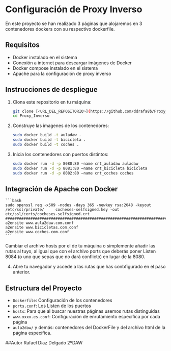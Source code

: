 # Configuración de Proxy Inverso

En este proyecto se han realizado 3 páginas que alojaremos en 3 contenedores dockers con su respectivo dockerfile.

## Requisitos
- Docker instalado en el sistema
- Conexión a internet para descargar imágenes de Docker
- Docker compose instalado en el sistema
- Apache para la configuración de proxy inverso

## Instrucciones de despliegue
1. Clona este repositorio en tu máquina:
   ```bash
   git clone [<URL_DEL_REPOSITORIO>](https://github.com/ddrafa8b/Proxy_Inverso.git)
   cd Proxy_Inverso
   ```

2. Construye las imagenes de los contenedores:
    ```bash
    sudo docker build -t auladaw .
    sudo docker build -t bicicleta .
    sudo docker build -t coches .
    ```
3. Inicia los contenedores con puertos distintos:
    ```bash
    sudo docker run -d -p 8080:80 –name cnt_auladaw auladaw
    sudo docker run -d -p 8081:80 –name cnt_bicicleta bicicleta
    sudo docker run -d -p 8082:80 –name cnt_coches coches
    ```

## Integración de Apache con Docker
    ```bash
    sudo openssl req -x509 -nodes -days 365 -newkey rsa:2048 -keyout /etc/ssl/private/     cocheses-selfsigned.key -out etc/ssl/certs/cocheses-selfsigned.crt
    ##########################################################################
    a2ensite www.aula2daw.com.conf
    a2ensite www.bicicletas.com.conf
    a2ensite www.coches.com.conf
    ```
    
Cambiar el archivo hosts por el de tu máquina o simplemente añadir las rutas al tuyo, al igual que con el archivo ports que deberás poner Listen 8084 (o uno que sepas que no dará conflicto) en lugar de la 8080.

4. Abre tu navegador y accede a las rutas que has conbfigurado en el paso anterior.

## Estructura del Proyecto
- `Dockerfile`: Configuración de los contenedores
- `ports.conf`: Los Listen de los puertos
- `hosts`: Para que al buscar nuestras páginas usemos rutas distinguidas
- `www.xxxx.es.conf`: Configuración de enrutamiento específica por cada página
- `aula2daw/` y demás: contenedores del DockerFile y del archivo html de la página específica.

##Autor
Rafael Díaz Delgado 2ºDAW
